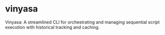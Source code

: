 # vinyasa
Vinyasa: A streamlined CLI for orchestrating and managing sequential script execution with historical tracking and caching.

